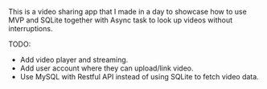 This is a video sharing app that I made in a day to showcase how to use MVP and SQLite together with Async task to look up videos without interruptions.


TODO:

* Add video player and streaming.
* Add user account where they can upload/link video.
* Use MySQL with Restful API instead of using SQLite to fetch video data.